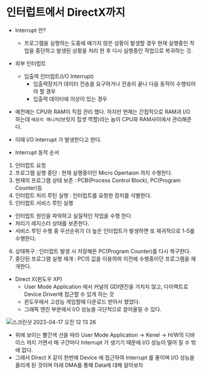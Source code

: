 # 인터럽트에서 DirectX까지


- Interrupt 란?
  - 프로그램을 실행하는 도중에 얘기지 않은 상황이 발생할 경우 현재 실행중인 작업을 중단하고 발생된 상황을 처리 한 후 다시 실행중인 작업으로 복귀하는 것.

- 외부 인터럽트
  - 입출력 인터럽트(I/O Interrupt)
    - 입출력장치가 데이터 전송을 요구하거나 전송이 끝나 다음 동작이 수행되어야 할 경우
    - 입출력 데이터에 이상이 있는 경우

- 예전에는 CPU와 RAM이 직접 관리 했다. 하지만 현재는 간접적으로 RAM과 I/O 하는데 `메모리 매니저`(브릿지 칩셋 역할)라는 놈이 CPU와 RAM사이에서 관리해준다.
- 이때 I/O Interrupt 가 발생한다고 한다.
  

- Interrupt 동작 순서

1. 인터럽트 요청
2. 프로그램 실행 중단 : 현재 실행중이던 Micro Opertaion 까지 수행한다.
3. 현재의 프로그램 상태 보존 : PCB(Process Control Block), PC(Program Counter)등
4. 인터럽트 처리 루틴 실행 : 인터럽트를 요청한 장치를 식별한다.
5. 인터럽트 서비스 루틴 실행
  - 인터럽트 원인을 파악하고 실질적인 작업을 수행 한다.
  - 처리기 레지스터 상태를 보존한다.
  - 서비스 루틴 수행 중 우선순위가 더 높은 인터럽트가 발생하면 또 재귀적으로 1-5를 수행한다.
6. 상태복구 : 인터럽트 발생 시 저장해돈 PC(Program Counter)를 다시 복구한다.
7. 중단된 프로그램 실행 재개 : PC의 값을 이용하여 이전에 수행중이던 프로그램을 재개한다.


- Direct X(윈도우 XP)
  - User Mode Application 에서 커널의 GDI엔진을 거치지 않고, 다이렉트로 Device Driver에 접근할 수 있게 하는 것
  - 윈도우에서 고성능 게임할때 다운로드 받아서 했었다.
  - 그래픽 엔진 부분에서 I/O 성능을 극단적으로 끌어올릴 수 있다.

![스크린샷 2023-04-17 오전 12 13 26](https://user-images.githubusercontent.com/79154652/232811507-cbc270f7-8b10-4790-9908-5092862f0cd5.png)

- 위에 보이는 빨간색 선을 따라 User Mode Application -> Kenel -> H/W의 디바이스 까지 가면서 매 구간마다 Interrupt 가 생기기 때문에 I/O 성능이 떨어 질 수 밖에 없다.
- 그래서 Direct X 같이 한번에 Device 에 접근하여 Interrupt 를 줄이며 I/O 성능을 올리게 된 것이며 아래 DMA를 통해 Data에 대해 알아보자
